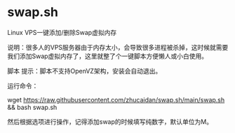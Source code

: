 # swap.sh
Linux VPS一键添加/删除Swap虚拟内存

说明：很多人的VPS服务器由于内存太小，会导致很多进程被杀掉，这时候就需要我们添加Swap虚拟内存了，这里就整了个一键脚本方便懒人或小白使用。

脚本
提示：脚本不支持OpenVZ架构，安装会自动退出。

运行命令：

wget https://raw.githubusercontent.com/zhucaidan/swap.sh/main/swap.sh && bash swap.sh

然后根据选项进行操作，记得添加swap的时候填写纯数字，默认单位为M。
